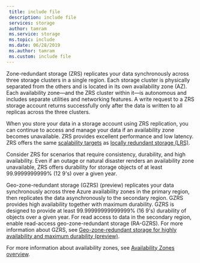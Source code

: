 ```yaml
---
 title: include file
 description: include file
 services: storage
 author: tamram
 ms.service: storage
 ms.topic: include
 ms.date: 06/28/2019
 ms.author: tamram
 ms.custom: include file
---
```


Zone-redundant storage (ZRS) replicates your data synchronously across three storage clusters in a single region. Each storage cluster is physically separated from the others and is located in its own availability zone (AZ). Each availability zone&mdash;and the ZRS cluster within it&mdash;is autonomous and includes separate utilities and networking features. A write request to a ZRS storage account returns successfully only after the data is written to all replicas across the three clusters.

When you store your data in a storage account using ZRS replication, you can continue to access and manage your data if an availability zone becomes unavailable. ZRS provides excellent performance and low latency. ZRS offers the same [scalability targets](../articles/storage/common/storage-scalability-targets.md) as [locally redundant storage (LRS)](../articles/storage/common/storage-redundancy-lrs.md).

Consider ZRS for scenarios that require consistency, durability, and high availability. Even if an outage or natural disaster renders an availability zone unavailable, ZRS offers durability for storage objects of at least 99.9999999999% (12 9's) over a given year.

Geo-zone-redundant storage (GZRS) (preview) replicates your data synchronously across three Azure availability zones in the primary region, then replicates the data asynchronously to the secondary region. GZRS provides high availability together with maximum durability. GZRS is designed to provide at least 99.99999999999999% (16 9's) durability of objects over a given year. For read access to data in the secondary region, enable read-access geo-zone-redundant storage (RA-GZRS). For more information about GZRS, see [Geo-zone-redundant storage for highly availability and maximum durability (preview)](../articles/storage/common/storage-redundancy-lrs.md).

For more information about availability zones, see [Availability Zones overview](https://docs.microsoft.com/azure/availability-zones/az-overview).
